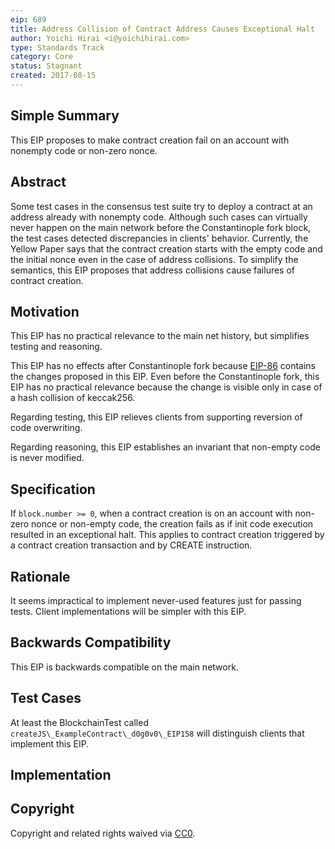 ```yaml
---
eip: 689
title: Address Collision of Contract Address Causes Exceptional Halt
author: Yoichi Hirai <i@yoichihirai.com>
type: Standards Track
category: Core
status: Stagnant
created: 2017-08-15
---
```


## Simple Summary

This EIP proposes to make contract creation fail on an account with nonempty code or non-zero nonce.

## Abstract

Some test cases in the consensus test suite try to deploy a contract at an address already with nonempty code. Although such cases can virtually never happen on the main network before the Constantinople fork block, the test cases detected discrepancies in clients' behavior.  Currently, the Yellow Paper says that the contract creation starts with the empty code and the initial nonce even in the case of address collisions. To simplify the semantics, this EIP proposes that address collisions cause failures of contract creation.

## Motivation

This EIP has no practical relevance to the main net history, but simplifies testing and reasoning.

This EIP has no effects after Constantinople fork because [EIP-86](./eip-86.md) contains the changes proposed in this EIP. Even before the Constantinople fork, this EIP has no practical relevance because the change is visible only in case of a hash collision of keccak256.

Regarding testing, this EIP relieves clients from supporting reversion of code overwriting.

Regarding reasoning, this EIP establishes an invariant that non-empty code is never modified.

## Specification

If `block.number >= 0`, when a contract creation is on an account with non-zero nonce or non-empty code, the creation fails as if init code execution resulted in an exceptional halt.  This applies to contract creation triggered by a contract creation transaction and by CREATE instruction.

## Rationale

It seems impractical to implement never-used features just for passing tests.  Client implementations will be simpler with this EIP.

## Backwards Compatibility

This EIP is backwards compatible on the main network.

## Test Cases

At least the BlockchainTest called `createJS\_ExampleContract\_d0g0v0\_EIP158` will distinguish clients that implement this EIP.

## Implementation

## Copyright
Copyright and related rights waived via [CC0](../LICENSE.md).
